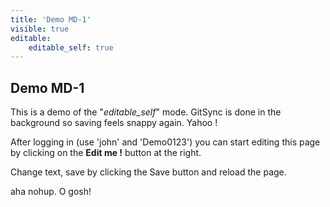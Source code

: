 ```yaml
---
title: 'Demo MD-1'
visible: true
editable:
    editable_self: true
---
```


##  Demo MD-1

This is a demo of the "<i>editable_self</i>" mode. GitSync is done in the background so saving feels snappy again. Yahoo !

After logging in (use 'john' and 'Demo0123') you can start editing this page by clicking on the <b>Edit me !</b> button at the right.

Change text, save by clicking the Save button and reload the page.

aha nohup. O gosh!
